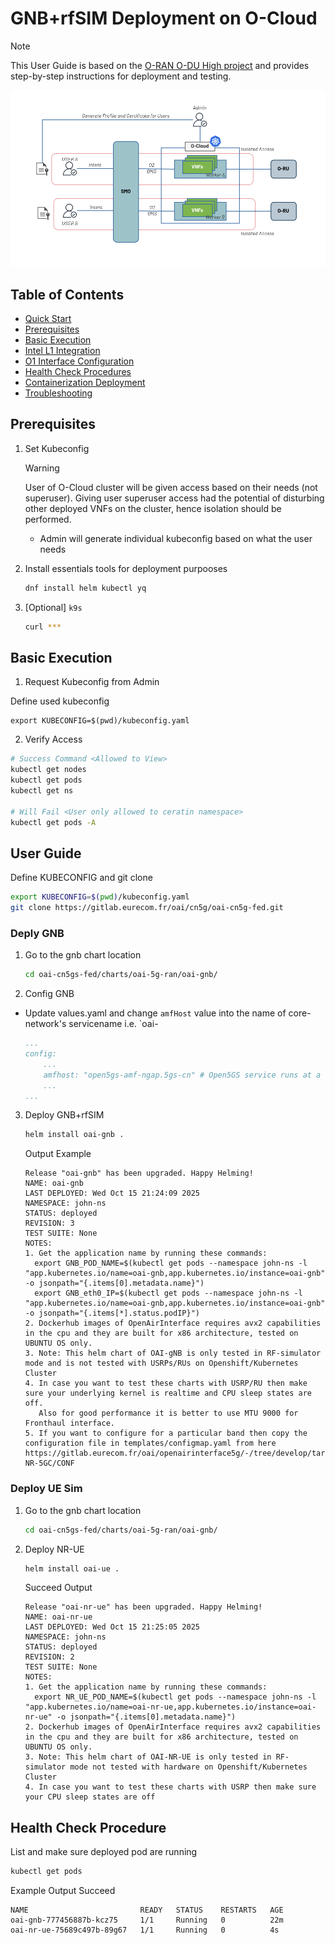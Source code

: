 # GNB+rfSIM Deployment on O-Cloud

> [!NOTE]
> This User Guide is based on the [O-RAN O-DU High project](https://github.com/o-ran-sc/o-du-l2/tree/master) and provides step-by-step instructions for deployment and testing.

![XX](../assets/sys-isolation.svg)

## Table of Contents

- [Quick Start](#quick-start)
- [Prerequisites](#prerequisites)
- [Basic Execution](#basic-execution)
- [Intel L1 Integration](#intel-l1-integration)
- [O1 Interface Configuration](#o1-interface-configuration)
- [Health Check Procedures](#health-check-procedures)
- [Containerization Deployment](#containerization-deployment)
- [Troubleshooting](#troubleshooting)



## Prerequisites

1. Set Kubeconfig

    > [!WARNING]
    > User of O-Cloud cluster will be given access based on their needs (not superuser). Giving user superuser access had the potential of disturbing other deployed VNFs on the cluster, hence isolation should be performed.

    - Admin will generate individual kubeconfig based on what the user needs

2. Install essentials tools for deployment purpooses

    ```bash
    dnf install helm kubectl yq
    ```

4. [Optional] `k9s`

    ```bash
    curl ***
    ```


## Basic Execution

1. Request Kubeconfig from Admin

Define used kubeconfig
```
export KUBECONFIG=$(pwd)/kubeconfig.yaml
```

2. Verify Access
```bash
# Success Command <Allowed to View>
kubectl get nodes
kubectl get pods
kubectl get ns

# Will Fail <User only allowed to ceratin namespace>
kubectl get pods -A
```

## User Guide

Define KUBECONFIG and git clone
```bash
export KUBECONFIG=$(pwd)/kubeconfig.yaml
git clone https://gitlab.eurecom.fr/oai/cn5g/oai-cn5g-fed.git
```

### Deply GNB
1. Go to the gnb chart location
    ```bash
    cd oai-cn5gs-fed/charts/oai-5g-ran/oai-gnb/
    ```
2. Config GNB
- Update values.yaml and change `amfHost` value into the name of core-network's servicename i.e. `oai-

    ```yaml
    ...
    config:
        ...
        amfhost: "open5gs-amf-ngap.5gs-cn" # Open5GS service runs at a namespace named 5gs-cn
        ...
    ...
    ```

3. Deploy GNB+rfSIM
    ```bash
    helm install oai-gnb .
    ```

    Output Example
    ```log
    Release "oai-gnb" has been upgraded. Happy Helming!
    NAME: oai-gnb
    LAST DEPLOYED: Wed Oct 15 21:24:09 2025
    NAMESPACE: john-ns
    STATUS: deployed
    REVISION: 3
    TEST SUITE: None
    NOTES:
    1. Get the application name by running these commands:
      export GNB_POD_NAME=$(kubectl get pods --namespace john-ns -l "app.kubernetes.io/name=oai-gnb,app.kubernetes.io/instance=oai-gnb" -o jsonpath="{.items[0].metadata.name}")
      export GNB_eth0_IP=$(kubectl get pods --namespace john-ns -l "app.kubernetes.io/name=oai-gnb,app.kubernetes.io/instance=oai-gnb" -o jsonpath="{.items[*].status.podIP}")
    2. Dockerhub images of OpenAirInterface requires avx2 capabilities in the cpu and they are built for x86 architecture, tested on UBUNTU OS only.
    3. Note: This helm chart of OAI-gNB is only tested in RF-simulator mode and is not tested with USRPs/RUs on Openshift/Kubernetes Cluster
    4. In case you want to test these charts with USRP/RU then make sure your underlying kernel is realtime and CPU sleep states are off.
       Also for good performance it is better to use MTU 9000 for Fronthaul interface.
    5. If you want to configure for a particular band then copy the configuration file in templates/configmap.yaml from here https://gitlab.eurecom.fr/oai/openairinterface5g/-/tree/develop/targets/PROJECTS/GENERIC-NR-5GC/CONF
    ```

### Deploy UE Sim

1. Go to the gnb chart location
    ```bash
    cd oai-cn5gs-fed/charts/oai-5g-ran/oai-gnb/
    ```

2. Deploy NR-UE
    ```bash
    helm install oai-ue .
    ```

    Succeed Output
    ```log
    Release "oai-nr-ue" has been upgraded. Happy Helming!
    NAME: oai-nr-ue
    LAST DEPLOYED: Wed Oct 15 21:25:05 2025
    NAMESPACE: john-ns
    STATUS: deployed
    REVISION: 2
    TEST SUITE: None
    NOTES:
    1. Get the application name by running these commands:
      export NR_UE_POD_NAME=$(kubectl get pods --namespace john-ns -l "app.kubernetes.io/name=oai-nr-ue,app.kubernetes.io/instance=oai-nr-ue" -o jsonpath="{.items[0].metadata.name}")
    2. Dockerhub images of OpenAirInterface requires avx2 capabilities in the cpu and they are built for x86 architecture, tested on UBUNTU OS only.
    3. Note: This helm chart of OAI-NR-UE is only tested in RF-simulator mode not tested with hardware on Openshift/Kubernetes Cluster
    4. In case you want to test these charts with USRP then make sure your CPU sleep states are off
    ```
## Health Check Procedure

List and make sure deployed pod are running
```bash
kubectl get pods
```

Example Output Succeed
```log
NAME                         READY   STATUS    RESTARTS   AGE
oai-gnb-777456887b-kcz75     1/1     Running   0          22m
oai-nr-ue-75689c497b-89g67   1/1     Running   0          4s
```





